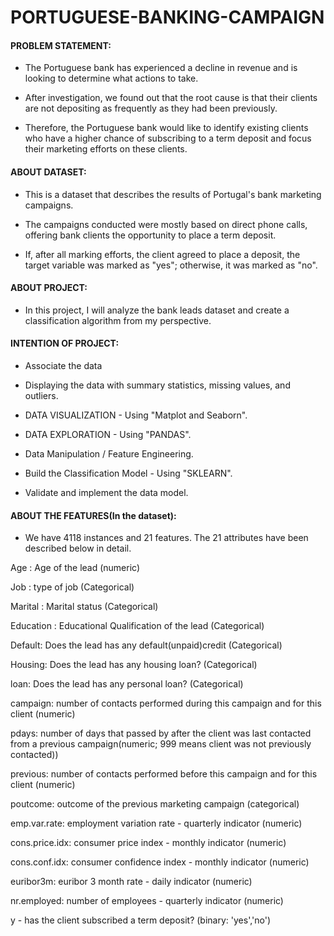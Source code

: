 # PORTUGUESE-BANKING-CAMPAIGN
          
 #### PROBLEM STATEMENT:

   * The Portuguese bank has experienced a decline in revenue and is looking to determine what actions to take.

   * After investigation, we found out that the root cause is that their clients are not depositing as frequently as they had been previously.

   * Therefore, the Portuguese bank would like to identify existing clients who have a higher chance of subscribing to a term deposit and focus their marketing efforts         on these clients.

#### ABOUT DATASET:

* This is a dataset that describes the results of Portugal's bank marketing campaigns.

* The campaigns conducted were mostly based on direct phone calls, offering bank clients the opportunity to place a term deposit.

* If, after all marking efforts, the client agreed to place a deposit, the target variable was marked as "yes"; otherwise, it was marked as "no".

#### ABOUT PROJECT:

* In this project, I will analyze the bank leads dataset and create a classification algorithm from my perspective.

#### INTENTION OF PROJECT:

* Associate the data

* Displaying the data with summary statistics, missing values, and outliers.

* DATA VISUALIZATION - Using "Matplot and Seaborn".

* DATA EXPLORATION - Using "PANDAS".

* Data Manipulation / Feature Engineering.

* Build the Classification Model - Using "SKLEARN".

* Validate and implement the data model.

#### ABOUT THE FEATURES(In the dataset):

* We have 4118 instances and 21 features. The 21 attributes have been described below in detail.

Age : Age of the lead (numeric)

Job : type of job (Categorical)

Marital : Marital status (Categorical)

Education : Educational Qualification of the lead (Categorical)

Default: Does the lead has any default(unpaid)credit (Categorical)

Housing: Does the lead has any housing loan? (Categorical)

loan: Does the lead has any personal loan? (Categorical)

campaign: number of contacts performed during this campaign and for this client (numeric)

pdays: number of days that passed by after the client was last contacted from a previous campaign(numeric; 999 means client was not previously contacted))

previous: number of contacts performed before this campaign and for this client (numeric)

poutcome: outcome of the previous marketing campaign (categorical)

emp.var.rate: employment variation rate - quarterly indicator (numeric)

cons.price.idx: consumer price index - monthly indicator (numeric)

cons.conf.idx: consumer confidence index - monthly indicator (numeric)

euribor3m: euribor 3 month rate - daily indicator (numeric)

nr.employed: number of employees - quarterly indicator (numeric)

y - has the client subscribed a term deposit? (binary: 'yes','no')

